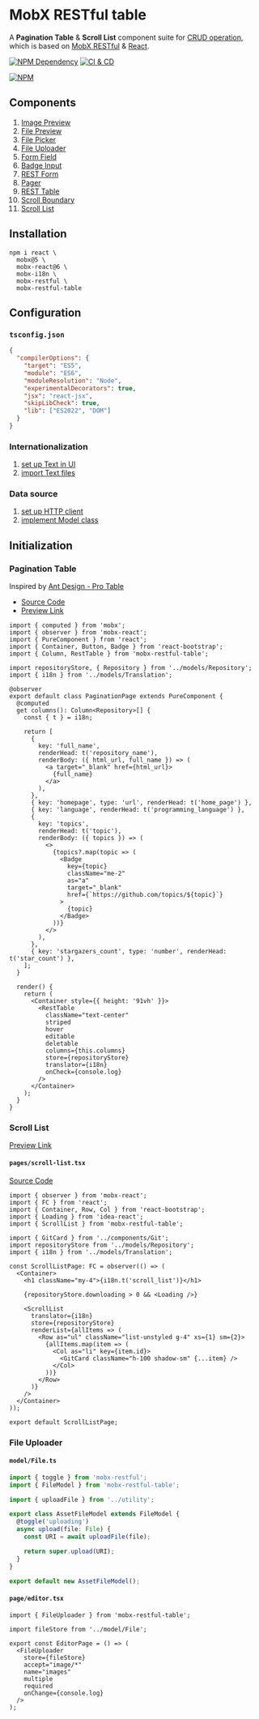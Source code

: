 # MobX RESTful table

A **Pagination Table** & **Scroll List** component suite for [CRUD operation][1], which is based on [MobX RESTful][2] & [React][3].

[![NPM Dependency](https://img.shields.io/librariesio/github/idea2app/MobX-RESTful-table.svg)][4]
[![CI & CD](https://github.com/idea2app/MobX-RESTful-table/actions/workflows/main.yml/badge.svg)][5]

[![NPM](https://nodei.co/npm/mobx-restful-table.png?downloads=true&downloadRank=true&stars=true)][6]

## Components

1. [Image Preview](https://idea2app.github.io/MobX-RESTful-table/classes/ImagePreview.html)
2. [File Preview](https://idea2app.github.io/MobX-RESTful-table/functions/FilePreview-1.html)
3. [File Picker](https://idea2app.github.io/MobX-RESTful-table/classes/FilePicker.html)
4. [File Uploader](https://idea2app.github.io/MobX-RESTful-table/classes/FileUploader.html)
5. [Form Field](https://idea2app.github.io/MobX-RESTful-table/functions/FormField-1.html)
6. [Badge Input](https://idea2app.github.io/MobX-RESTful-table/classes/BadgeInput.html)
7. [REST Form](https://idea2app.github.io/MobX-RESTful-table/classes/RestForm.html)
8. [Pager](https://idea2app.github.io/MobX-RESTful-table/functions/Pager-1.html)
9. [REST Table](https://idea2app.github.io/MobX-RESTful-table/classes/RestTable.html)
10. [Scroll Boundary](https://idea2app.github.io/MobX-RESTful-table/functions/ScrollBoundary-1.html)
11. [Scroll List](https://idea2app.github.io/MobX-RESTful-table/classes/ScrollList.html)

## Installation

```shell
npm i react \
  mobx@5 \
  mobx-react@6 \
  mobx-i18n \
  mobx-restful \
  mobx-restful-table
```

## Configuration

### `tsconfig.json`

```json
{
  "compilerOptions": {
    "target": "ES5",
    "module": "ES6",
    "moduleResolution": "Node",
    "experimentalDecorators": true,
    "jsx": "react-jsx",
    "skipLibCheck": true,
    "lib": ["ES2022", "DOM"]
  }
}
```

### Internationalization

1. [set up Text in UI][7]
2. [import Text files][8]

### Data source

1. [set up HTTP client][9]
2. [implement Model class][10]

## Initialization

### Pagination Table

Inspired by [Ant Design - Pro Table](https://procomponents.ant.design/components/table)

- [Source Code][11]
- [Preview Link][12]

```tsx
import { computed } from 'mobx';
import { observer } from 'mobx-react';
import { PureComponent } from 'react';
import { Container, Button, Badge } from 'react-bootstrap';
import { Column, RestTable } from 'mobx-restful-table';

import repositoryStore, { Repository } from '../models/Repository';
import { i18n } from '../models/Translation';

@observer
export default class PaginationPage extends PureComponent {
  @computed
  get columns(): Column<Repository>[] {
    const { t } = i18n;

    return [
      {
        key: 'full_name',
        renderHead: t('repository_name'),
        renderBody: ({ html_url, full_name }) => (
          <a target="_blank" href={html_url}>
            {full_name}
          </a>
        ),
      },
      { key: 'homepage', type: 'url', renderHead: t('home_page') },
      { key: 'language', renderHead: t('programming_language') },
      {
        key: 'topics',
        renderHead: t('topic'),
        renderBody: ({ topics }) => (
          <>
            {topics?.map(topic => (
              <Badge
                key={topic}
                className="me-2"
                as="a"
                target="_blank"
                href={`https://github.com/topics/${topic}`}
              >
                {topic}
              </Badge>
            ))}
          </>
        ),
      },
      { key: 'stargazers_count', type: 'number', renderHead: t('star_count') },
    ];
  }

  render() {
    return (
      <Container style={{ height: '91vh' }}>
        <RestTable
          className="text-center"
          striped
          hover
          editable
          deletable
          columns={this.columns}
          store={repositoryStore}
          translator={i18n}
          onCheck={console.log}
        />
      </Container>
    );
  }
}
```

### Scroll List

[Preview Link][13]

#### `pages/scroll-list.tsx`

[Source Code][14]

```tsx
import { observer } from 'mobx-react';
import { FC } from 'react';
import { Container, Row, Col } from 'react-bootstrap';
import { Loading } from 'idea-react';
import { ScrollList } from 'mobx-restful-table';

import { GitCard } from '../components/Git';
import repositoryStore from '../models/Repository';
import { i18n } from '../models/Translation';

const ScrollListPage: FC = observer(() => (
  <Container>
    <h1 className="my-4">{i18n.t('scroll_list')}</h1>

    {repositoryStore.downloading > 0 && <Loading />}

    <ScrollList
      translator={i18n}
      store={repositoryStore}
      renderList={allItems => (
        <Row as="ul" className="list-unstyled g-4" xs={1} sm={2}>
          {allItems.map(item => (
            <Col as="li" key={item.id}>
              <GitCard className="h-100 shadow-sm" {...item} />
            </Col>
          ))}
        </Row>
      )}
    />
  </Container>
));

export default ScrollListPage;
```

### File Uploader

#### `model/File.ts`

```ts
import { toggle } from 'mobx-restful';
import { FileModel } from 'mobx-restful-table';

import { uploadFile } from '../utility';

export class AssetFileModel extends FileModel {
  @toggle('uploading')
  async upload(file: File) {
    const URI = await uploadFile(file);

    return super.upload(URI);
  }
}

export default new AssetFileModel();
```

#### `page/editor.tsx`

```tsx
import { FileUploader } from 'mobx-restful-table';

import fileStore from '../model/File';

export const EditorPage = () => (
  <FileUploader
    store={fileStore}
    accept="image/*"
    name="images"
    multiple
    required
    onChange={console.log}
  />
);
```

[1]: https://en.wikipedia.org/wiki/Create,_read,_update_and_delete
[2]: https://github.com/idea2app/MobX-RESTful
[3]: https://reactjs.org/
[4]: https://libraries.io/npm/mobx-restful-table
[5]: https://github.com/idea2app/MobX-RESTful-table/actions/workflows/main.yml
[6]: https://nodei.co/npm/mobx-restful-table/
[7]: https://github.com/idea2app/Next-Bootstrap-TS/blob/main/models/Translation.ts
[8]: https://github.com/idea2app/Next-Bootstrap-TS/tree/main/translation
[9]: https://github.com/idea2app/Next-Bootstrap-TS/blob/main/models/Base.ts#L12-L24
[10]: https://github.com/idea2app/Next-Bootstrap-TS/blob/main/models/Repository.ts
[11]: https://github.com/idea2app/Next-Bootstrap-TS/blob/main/pages/pagination.tsx
[12]: https://next-bootstrap-ts.vercel.app/pagination/
[13]: https://next-bootstrap-ts.vercel.app/scroll-list/
[14]: https://github.com/idea2app/Next-Bootstrap-TS/blob/main/pages/scroll-list.tsx
